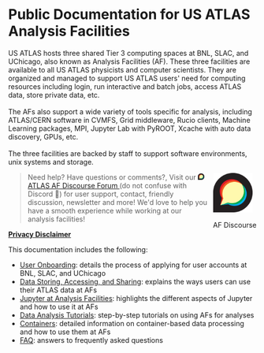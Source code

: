 <style>
  #introMore {display: none;}
  #acctsMore {display: none;}
</style>

<script type="text/javascript" src="/tier3docs/scripts/readMoreOrLess.js"></script>

# Public Documentation for US ATLAS Analysis Facilities

US ATLAS hosts three shared Tier 3 computing spaces at BNL, SLAC, and UChicago, also known as Analysis Facilities (AF). These
three facilities are available to all US ATLAS physicists and computer scientists. They are
organized and managed to support US ATLAS users' need for computing resources including login,
run interactive and batch jobs, access ATLAS data, store private data, etc.
<br><br>
The AFs also support a wide variety of tools specific for analysis, including ATLAS/CERN
software in CVMFS, Grid middleware, Rucio clients, Machine Learning packages, MPI, Jupyter
Lab with PyROOT, Xcache with auto data discovery, GPUs, etc.
<br><br>
The three facilities are backed by staff to support software environments, unix systems and
storage.</span>


<div style="float:right; margin-left:10px;">
<a href="https://atlas-talk.sdcc.bnl.gov/">
<img src="images/discourse.png" style="width:80px; height:80px" alt="Discourse Logo" />
</a>
<p>AF Discourse</p>
</div>

>   Need help? Have questions or comments?, Visit our <img src="images/discourse.png" style="width:13px; height:13px" alt="Discourse Logo" /> [ATLAS AF Discourse Forum ](https://atlas-talk.sdcc.bnl.gov/) (do not confuse with Discord 👾) 
>    for user support, contact, friendly discussion, newsletter and more! We'd love to help you have a smooth experience while working at our analysis facilities!

<b>[Privacy Disclaimer](privacyDisclaimer)</b>

This documentation includes the following:

+ [User Onboarding](UserOnboarding/account): details the process of applying for user accounts at BNL, SLAC, and UChicago
+ [Data Storing, Accessing, and Sharing](doma/DataSharing/): explains the ways users can use their ATLAS data at AFs
+ [Jupyter at Analysis Facilities](jupyter/JupyterAtTier3s): highlights the different aspects of Jupyter and how to use it at AFs
+ [Data Analysis Tutorials](Tutorial-2019Aug): step-by-step tutorials on using AFs for analyses
+ [Containers](Containers/UsingSingularity/README.md): detailed information on container-based data processing and how to use them at AFs
+ [FAQ](faqs-tips/faq-tips): answers to frequently asked questions

